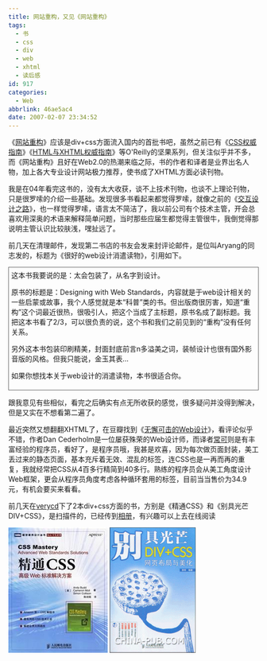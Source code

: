 ```yaml
---
title: 网站重构，又见《网站重构》
tags:
  - 书
  - css
  - div
  - web
  - xhtml
  - 读后感
id: 917
categories:
  - Web
abbrlink: 46ae5ac4
date: 2007-02-07 23:34:52
---
```


《[网站重构](http://www.douban.com/subject/1230451/)》应该是div+css方面流入国内的首批书吧，虽然之前已有《[CSS权威指南](http://www.douban.com/subject/1240134/)》《[HTML与XHTML权威指南](http://www.douban.com/subject/1240134/)》等O'Reilly的坚果系列，但关注似乎并不多，而《网站重构》且好在Web2.0的热潮来临之际，书的作者和译者是业界出名人物，加上各大专业设计网站极力推荐，使书成了XHTML方面必读刊物。

我是在04年看完这书的，没有太大收获，谈不上技术刊物，也谈不上理论刊物，只是很罗嗦的介绍一些基础。发现很多书看起来都觉得罗嗦，就像之前的《[交互设计之路](view.asp?id=154)》，也一样觉得罗嗦，语言太不简洁了，我以前公司有个技术主管，开会总喜欢用深奥的术语来解释简单问题，当时那些应届生都觉得主管很牛，我倒觉得那说明主管认识比较肤浅，嘿扯远了。

前几天在清理邮件，发现第二书店的书友会发来封评论邮件，是位叫Aryang的同志发的，标题为《很好的web设计消遣读物》，引用如下。
<div style="border: 1px solid rgb(102, 102, 102); padding: 5px;">这本书我要说的是：太会包装了，从名字到设计。

原书的标题是：Designing with Web Standards，内容就是于web设计相关的一些启蒙或故事，我个人感觉就是本&ldquo;科普&rdquo;类的书。但出版商很厉害，知道&ldquo;重构&rdquo;这个词最近很热，很吸引人，把这个当成了主标题，原书名成了副标题。我把这本书看了2/3，可以很负责的说，这个书和我们之前见到的&ldquo;重构&rdquo;没有任何关系。

另外这本书包装印刷精美，封面封底前言n多溢美之词，装帧设计也很有国外影音版的风格。但我只能说，金玉其表...

如果你想找本关于web设计的消遣读物，本书很适合你。
</div>

跟我意见有些相似，看完之后确实有点无所收获的感觉，很多疑问并没得到解决，但是又实在不想看第二遍了。
<!--more-->
最近突然又想翻翻XHTML了，在豆瓣找到《[无懈可击的Web设计](http://www.douban.com/subject/1937913/)》，看评论似乎不错，作者Dan Cederholm是一位屡获殊荣的Web设计师，而译者[常可](http://www.sinzy.net/Blog/Blog.asp?ID=1)则是有丰富经验的程序员，看好了，是程序员哦，我甚是欢喜，因为每次做页面封装，美工丢过来的静态页面，基本充斥着无效、混乱的标签，连CSS也是一再而再的重复，我就经常把CSS从4百多行精简到40多行。熟练的程序员会从美工角度设计Web框架，更会从程序员角度考虑各种循环套用的标签，目前当当售价为34.9元，有机会要买来看看。

前几天在[verycd](http://www.verycd.com)下了2本div+css方面的书，方别是《精通CSS》和《别具光芒DIV+CSS》，是扫描件的，已经传到[相册](/photo/)，有兴趣可以上去在线阅读

![精通CSS](/images/2007/02/07_200702080116420603_12746.jpg)&nbsp;![别具光芒](/images/2007/02/07_200702080131138428_12747.gif)